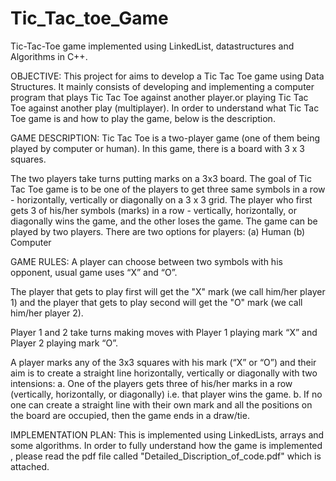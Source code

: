 # Tic_Tac_toe_Game
Tic-Tac-Toe game implemented using LinkedList, datastructures and Algorithms in C++.

OBJECTIVE: This project for aims to develop a Tic Tac Toe game using Data Structures. It mainly consists of developing and implementing a computer program that plays Tic Tac Toe against another player.or playing Tic Tac Toe against another play (multiplayer). In order to understand what Tic Tac Toe game is and how to play the game, below is the description.

GAME DESCRIPTION: Tic Tac Toe is a two-player game (one of them being played by computer or human). In this game, there is a board with 3 x 3 squares.

The two players take turns putting marks on a 3x3 board. The goal of Tic Tac Toe game is to be one of the players to get three same symbols in a row - horizontally, vertically or diagonally on a 3 x 3 grid. The player who first gets 3 of his/her symbols (marks) in a row - vertically, horizontally, or diagonally wins the game, and the other loses the game. The game can be played by two players. There are two options for players: (a) Human (b) Computer

GAME RULES: A player can choose between two symbols with his opponent, usual game uses “X” and “O”.

The player that gets to play first will get the "X" mark (we call him/her player 1) and the player that gets to play second will get the "O" mark (we call him/her player 2).

Player 1 and 2 take turns making moves with Player 1 playing mark “X” and Player 2 playing mark “O”.

A player marks any of the 3x3 squares with his mark (“X” or “O”) and their aim is to create a straight line horizontally, vertically or diagonally with two intensions: a. One of the players gets three of his/her marks in a row (vertically, horizontally, or diagonally) i.e. that player wins the game. b. If no one can create a straight line with their own mark and all the positions on the board are occupied, then the game ends in a draw/tie.

IMPLEMENTATION PLAN: This is implemented using LinkedLists, arrays and some algorithms. In order to fully understand how the game is implemented , please read the pdf file called "Detailed_Discription_of_code.pdf" which is attached.
